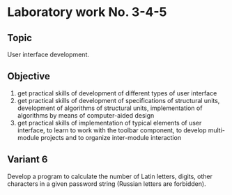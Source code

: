 # Laboratory work No. 3-4-5

## Topic
User interface development.

## Objective
1. get practical skills of development of different types of user interface
2. get practical skills of development of specifications of structural units, development of algorithms of structural units, implementation of algorithms by means of computer-aided design
3. get practical skills of implementation of typical elements of user interface, to learn to work with the toolbar component, to develop multi-module projects and to organize inter-module interaction

## Variant 6
Develop a program to calculate the number of Latin letters, digits, other characters in a given password string (Russian letters are forbidden).
